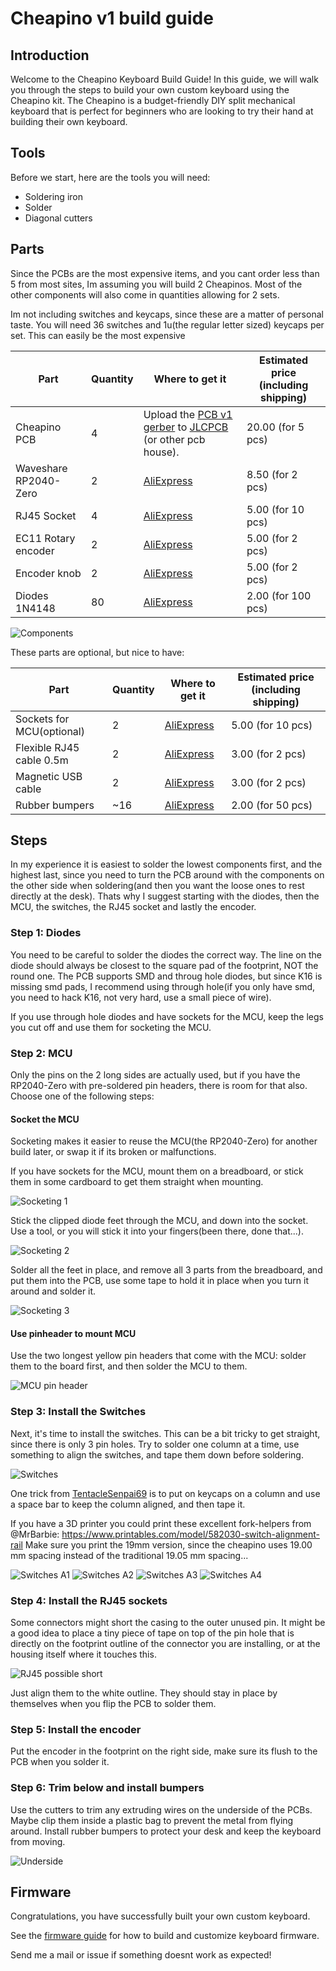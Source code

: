# Cheapino v1 build guide

## Introduction

Welcome to the Cheapino Keyboard Build Guide! In this guide, we will walk you through the steps to build your own custom keyboard using the Cheapino kit. The Cheapino is a budget-friendly DIY split mechanical keyboard that is perfect for beginners who are looking to try their hand at building their own keyboard.

## Tools

Before we start, here are the tools you will need:

- Soldering iron
- Solder
- Diagonal cutters

## Parts

Since the PCBs are the most expensive items, and you cant order less than 5 from most sites, Im assuming you will build 2 Cheapinos. Most of the other components will also come in quantities allowing for 2 sets.

Im not including switches and keycaps, since these are a matter of personal taste.
You will need 36 switches and 1u(the regular letter sized) keycaps per set.
This can easily be the most expensive

| Part         | Quantity | Where to get it | Estimated price (including shipping) |
| ------------ | -------- | --------------- | --------------- |
| Cheapino PCB |        4 | Upload the [PCB v1 gerber](https://github.com/tompi/cheapino/releases/download/v1.0/gerber.zip) to [JLCPCB](https://www.jlcpcb.com) (or other pcb house). | 20.00 (for 5 pcs) |
| Waveshare RP2040-Zero |  2 | [AliExpress](https://www.aliexpress.com/item/3256804781611696.html) | 8.50 (for 2 pcs) |
| RJ45 Socket |  4 | [AliExpress](https://www.aliexpress.com/item/32902228456.html) | 5.00 (for 10 pcs)|
| EC11 Rotary encoder |  2 | [AliExpress](https://www.aliexpress.com/item/10000000931574.html) | 5.00 (for 2 pcs) |
| Encoder knob |  2 | [AliExpress](https://www.aliexpress.com/item/32749281108.html) | 5.00 (for 2 pcs)|
| Diodes 1N4148 | 80 | [AliExpress](https://www.aliexpress.com/item/32660088529.html) | 2.00 (for 100 pcs) |

![Components](images/parts.jpeg)

These parts are optional, but nice to have:

| Part         | Quantity | Where to get it | Estimated price (including shipping) |
| ------------ | -------- | --------------- | --------------- |
| Sockets for MCU(optional) |  2 | [AliExpress](https://www.aliexpress.com/item/32892386779.html) | 5.00 (for 10 pcs) |
| Flexible RJ45 cable 0.5m |  2 | [AliExpress](https://www.aliexpress.com/item/1005002518783703.html) | 3.00 (for 2 pcs) |
| Magnetic USB cable |  2 | [AliExpress](https://www.aliexpress.com/item/1005003776565766.html) | 3.00 (for 2 pcs) |
| Rubber bumpers | ~16 | [AliExpress](https://www.aliexpress.com/item/1005003044229837.html) | 2.00 (for 50 pcs) |


## Steps

In my experience it is easiest to solder the lowest components first, and the highest last, since you need to turn the PCB around with the components on the other side when soldering(and then you want the loose ones to rest directly at the desk). Thats why I suggest starting with the diodes, then the MCU, the switches, the RJ45 socket and lastly the encoder.

### Step 1: Diodes

You need to be careful to solder the diodes the correct way. The line on the diode should always be closest to the square pad of the footprint, NOT the round one. The PCB supports SMD and throug hole diodes, but since K16 is missing smd pads, I recommend using through hole(if you only have smd, you need to hack K16, not very hard, use a small piece of wire).

If you use through hole diodes and have sockets for the MCU, keep the legs you cut off and use them for socketing the MCU.

### Step 2: MCU

Only the pins on the 2 long sides are actually used, but if you have the RP2040-Zero with pre-soldered pin headers, there is room for that also. Choose one of the following steps:

#### Socket the MCU

Socketing makes it easier to reuse the MCU(the RP2040-Zero) for another build later, or swap it if its broken or malfunctions.

If you have sockets for the MCU, mount them on a breadboard, or stick them in some cardboard to get them straight when mounting.

![Socketing 1](images/socket1.jpeg)

Stick the clipped diode feet through the MCU, and down into the socket. Use a tool, or you will stick it into your fingers(been there, done that...).

![Socketing 2](images/socket2.jpeg)

Solder all the feet in place, and remove all 3 parts from the breadboard, and put them into the PCB, use some tape to hold it in place when you turn it around and solder it.

![Socketing 3](images/socket3.jpeg)

#### Use pinheader to mount MCU

Use the two longest yellow pin headers that come with the MCU: solder them to the board first, and then solder the MCU to them.

![MCU pin header](images/mcu_pinheader.jpeg)

### Step 3: Install the Switches

Next, it's time to install the switches.
This can be a bit tricky to get straight, since there is only 3 pin holes.
Try to solder one column at a time, use something to align the switches, and tape them down before soldering.

![Switches](images/switches.jpeg)

One trick from [TentacleSenpai69](https://www.reddit.com/user/TentacleSenpai69/) is to put on keycaps on a column and use a space bar to keep the column aligned, and then tape it.

If you have a 3D printer you could print these excellent fork-helpers from @MrBarbie: https://www.printables.com/model/582030-switch-alignment-rail
Make sure you print the 19mm version, since the cheapino uses 19.00 mm spacing instead of the traditional 19.05 mm spacing...

![Switches A1](images/switches_alt1.jpg)
![Switches A2](images/switches_alt2.jpg)
![Switches A3](images/switches_alt3.jpg)
![Switches A4](images/switches_alt4.jpg)

### Step 4: Install the RJ45 sockets

Some connectors might short the casing to the outer unused pin.
It might be a good idea to place a tiny piece of tape on top
of the pin hole that is directly on the footprint outline of the connector you are installing, or at the housing itself where it touches this.

![RJ45 possible short](images/shorted_rj45.jpeg)

Just align them to the white outline. They should stay in place by themselves when you flip the PCB to solder them.

### Step 5: Install the encoder

Put the encoder in the footprint on the right side, make sure its flush to the PCB when you solder it.

### Step 6: Trim below and install bumpers

Use the cutters to trim any extruding wires on the underside of the PCBs. Maybe clip them inside a plastic bag to prevent the metal from flying around. Install rubber bumpers to protect your desk and keep the keyboard from moving.

![Underside](images/underside.jpeg)

## Firmware

Congratulations, you have successfully built your own custom keyboard.

See the [firmware guide](firmware.md) for how to build and customize keyboard firmware.

Send me a mail or issue if something doesnt work as expected!


